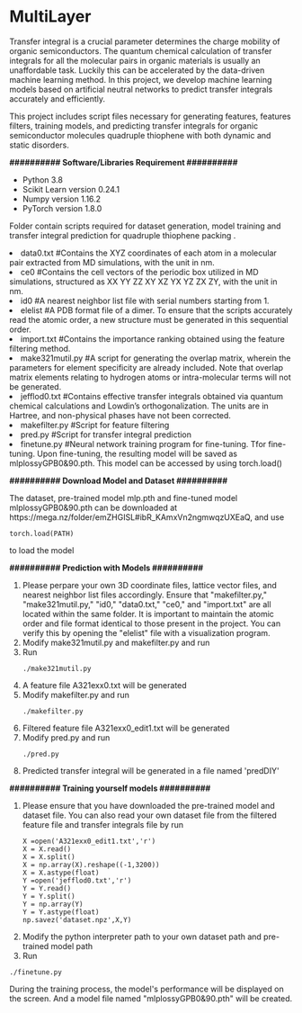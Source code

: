 # MultiLayer
<p>Transfer integral is a crucial parameter determines the charge mobility of organic semiconductors. The quantum chemical calculation of transfer integrals for all the molecular pairs in organic materials is usually an unaffordable task. Luckily this can be accelerated by the data-driven machine learning method. In this project, we develop machine learning models based on artificial neutral networks to predict transfer integrals accurately and efficiently. </p>
<p>This project includes script files necessary for generating features,  features filters, training models, and predicting transfer integrals for  organic semiconductor molecules quadruple thiophene with both dynamic and static disorders.</p>
<p><strong>########## Software/Libraries Requirement ##########</strong></p>
<ul>
<li>Python 3.8</li>
<li>Scikit Learn version 0.24.1</li>
<li>Numpy version 1.16.2</li>
<li>PyTorch version 1.8.0</li>
</ul>

<p>Folder contain scripts required for dataset generation, model training and transfer integral prediction for quadruple thiophene packing .</p>
<li>data0.txt #Contains the XYZ coordinates of each atom in a molecular pair extracted from MD simulations, with the unit in nm.</li>
<li>ce0 #Contains the cell vectors of the periodic box utilized in MD simulations, structured as XX YY ZZ XY XZ YX YZ ZX ZY, with the unit in nm.</li>
<li>id0 #A nearest neighbor list file with serial numbers starting from 1.</li>
<li>elelist #A PDB format file of a dimer. To ensure that the scripts accurately read the atomic order, a new structure must be generated in this sequential order.</li>
<li>import.txt #Contains the importance ranking obtained using the feature filtering method.  </li>
<li>make321mutil.py #A script for generating the overlap matrix, wherein the parameters for element specificity are already included. Note that overlap matrix elements relating to hydrogen atoms or intra-molecular terms will not be generated.</li>
<li>jefflod0.txt #Contains effective transfer integrals obtained via quantum chemical calculations and Lowdin’s orthogonalization. The units are in Hartree, and non-physical phases have not been corrected.</li>
<li>makefilter.py #Script for feature filtering</li>
<li>pred.py #Script for transfer integral prediction</li>
<li>finetune.py #Neural network training program for fine-tuning. Tfor fine-tuning. Upon fine-tuning, the resulting model will be saved as mlplossyGPB0&90.pth. This model can be accessed by using torch.load() </li>

<p><strong>########## Download Model and Dataset  ##########</strong></p>
The dataset, pre-trained model mlp.pth and fine-tuned model mlplossyGPB0&90.pth can be downloaded at https://mega.nz/folder/emZHGISL#ibR_KAmxVn2ngmwqzUXEaQ, and use

  ```
  torch.load(PATH)
  ```
to load the model

<p><strong>########## Prediction with Models ##########</strong></p>
<ol>
<li>Please perpare your own 3D coordinate files, lattice vector files, and nearest neighbor list files accordingly. Ensure that "makefilter.py," "make321mutil.py," "id0," "data0.txt," "ce0," and "import.txt" are all located within the same folder. It is important to maintain the atomic order and file format identical to those present in the project. You can verify this by opening the "elelist" file with a visualization program. </li>
</li>
<li>Modify make321mutil.py and makefilter.py  and run </li>
  <li>Run </li>

  ```
  ./make321mutil.py
  ```
<li>A feature file A321exx0.txt will be generated </li>
<li>Modify  makefilter.py  and run </li>

  ```
  ./makefilter.py
  ```
 
<li>Filtered feature file A321exx0_edit1.txt will be generated </li>
<li>Modify pred.py and run</li>
   
  ```
  ./pred.py
  ```
<li>Predicted transfer integral  will be generated in a file named 'predDIY'</li>
</ol>


<p><strong>########## Training yourself models ##########</strong></p>
<ol>
<li>Please ensure that you have downloaded the pre-trained model and dataset file. You can also read your own dataset file from the filtered feature file and transfer integrals file by run</li>



  ```
  X =open('A321exx0_edit1.txt','r')
  X = X.read()
  X = X.split()
  X = np.array(X).reshape((-1,3200))
  X = X.astype(float)
  Y =open('jefflod0.txt','r') 
  Y = Y.read()
  Y = Y.split()
  Y = np.array(Y)
  Y = Y.astype(float)
  np.savez('dataset.npz',X,Y)
  ```


<li>Modify the python interpreter path to your own dataset path and pre-trained model path </li>
<li>Run</li>
</ol>
  
  ```
  ./finetune.py
  ```
  During the training process, the model's performance will be displayed on the screen.
  And a model file named "mlplossyGPB0&90.pth" will be created.
</li>

